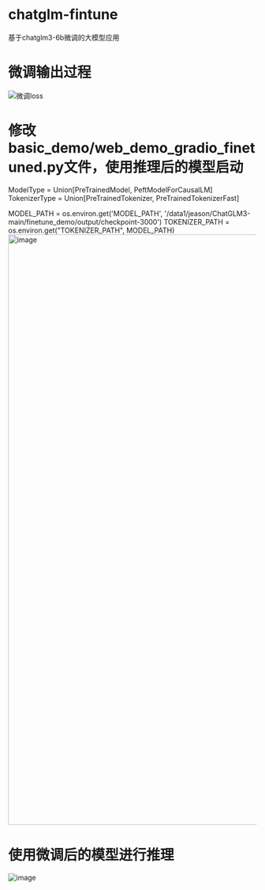 # chatglm-fintune
基于chatglm3-6b微调的大模型应用

# 微调输出过程

![微调loss](https://github.com/zjs1994/chatglm-fintune/assets/41611224/0e67a541-54c4-4820-bc8a-a699721b2913)

# 修改basic_demo/web_demo_gradio_finetuned.py文件，使用推理后的模型启动
ModelType = Union[PreTrainedModel, PeftModelForCausalLM]
TokenizerType = Union[PreTrainedTokenizer, PreTrainedTokenizerFast]

MODEL_PATH = os.environ.get('MODEL_PATH', '/data1/jeason/ChatGLM3-main/finetune_demo/output/checkpoint-3000')
TOKENIZER_PATH = os.environ.get("TOKENIZER_PATH", MODEL_PATH)
<img width="1194" alt="image" src="https://github.com/zjs1994/chatglm-fintune/assets/41611224/c9fc8f6e-7bcc-4b07-b983-d798bcf70ff4">

# 使用微调后的模型进行推理
![image](https://github.com/zjs1994/chatglm-fintune/assets/41611224/7da029a3-2c36-4dec-8fbb-40d53557ffa8)


